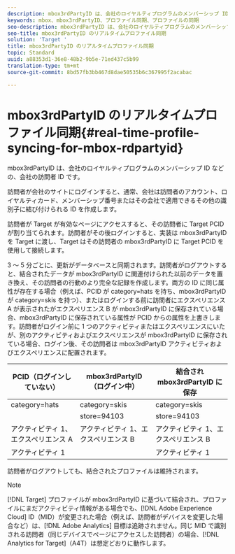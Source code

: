 ```yaml
---
description: mbox3rdPartyID は、会社のロイヤルティプログラムのメンバーシップ ID などの、会社の訪問者 ID です。
keywords: mbox、mbox3rdPartyID、プロファイル同期、プロファイルの同期
seo-description: mbox3rdPartyID は、会社のロイヤルティプログラムのメンバーシップ ID などの、会社の訪問者 ID です。
seo-title: mbox3rdPartyID のリアルタイムプロファイル同期
solution: 'Target '
title: mbox3rdPartyID のリアルタイムプロファイル同期
topic: Standard
uuid: a88353d1-36e8-48b2-9b5e-71ed437c5b99
translation-type: tm+mt
source-git-commit: 8bd57fb3bb467d8dae50535b6c367995f2acabac

---
```



# mbox3rdPartyID のリアルタイムプロファイル同期{#real-time-profile-syncing-for-mbox-rdpartyid}

mbox3rdPartyID は、会社のロイヤルティプログラムのメンバーシップ ID などの、会社の訪問者 ID です。

訪問者が会社のサイトにログインすると、通常、会社は訪問者のアカウント、ロイヤルティカード、メンバーシップ番号またはその会社で適用できるその他の識別子に結び付けられる ID を作成します。

訪問者が Target が有効なページにアクセスすると、その訪問者に Target PCID が割り当てられます。訪問者がその後ログインすると、実装は mbox3rdPartyID を Target に渡し、Target はその訪問者の mbox3rdPartyID に Target PCID を使用して接続します。

3 ～ 5 分ごとに、更新がデータベースと同期されます。訪問者がログアウトすると、結合されたデータが mbox3rdPartyID に関連付けられた以前のデータを置き換え、その訪問者の行動のより完全な記録を作成します。両方の ID に同じ属性が存在する場合（例えば、PCID が category=hats を持ち、mbox3rdPartyID が category=skis を持つ）、またはログインする前に訪問者にエクスペリエンス A が表示されたがエクスペリエンス B が mbox3rdPartyID に保存されている場合、mbox3rdPartyID に保存されている属性が PCID からの属性を上書きします。訪問者がログイン前に 1 つのアクティビティまたはエクスペリエンスにいたが、別のアクティビティおよびエクスペリエンスが mbox3rdPartyID に保存されている場合、ログイン後、その訪問者は mbox3rdPartyID アクティビティおよびエクスペリエンスに配置されます。

| PCID（ログインしていない） | mbox3rdPartyID（ログイン中） | 結合され mbox3rdPartyID に保存 |
|---|---|---|
| category=hats | category=skis | category=skis |
|  | store=94103 | store=94103 |
| アクティビティ 1、エクスペリエンス A | アクティビティ 1、エクスペリエンス B | アクティビティ 1、エクスペリエンス B |
| アクティビティ 1 |  | アクティビティ 1 |

訪問者がログアウトしても、結合されたプロファイルは維持されます。

>[!NOTE]
>
>[!DNL Target] プロファイルが mbox3rdPartyID に基づいて結合され、プロファイルにまだアクティビティ情報がある場合でも、[!DNL Adobe Experience Cloud] ID（MID）が変更された場合（例えば、訪問者がデバイスを変更した場合など）は、[!DNL Adobe Analytics] 目標は追跡されません。同じ MID で識別される訪問者（同じデバイスでページにアクセスした訪問者）の場合、[!DNL Analytics for Target]（A4T）は想定どおりに動作します。
